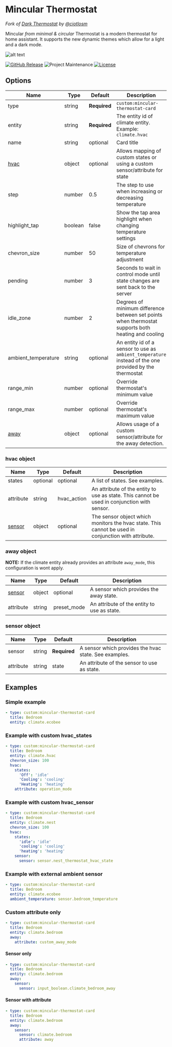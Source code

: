 # Mincular Thermostat
*Fork of [Dark Thermostat](https://github.com/ciotlosm/lovelace-mincular-thermostat-card) by [@ciotlosm](https://www.github.com/ciotlosm)*

Mincular *from minimal & circular* Thermostat is a modern thermostat for home assistant.
It supports the new dynamic themes which allow for a light and a dark mode.

![alt text](https://github.com/ciotlosm/lovelace-mincular-thermostat-card/blob/master/sample.png)

[![GitHub Release][releases-shield]][releases]
![Project Maintenance][maintenance-shield]
[![License][license-shield]](LICENSE.md)

## Options

| Name                 | Type    | Default      | Description                                                                                            |
| -------------------- | ------- | ------------ | ------------------------------------------------------------------------------------------------------ |
| type                 | string  | **Required** | `custom:mincular-thermostat-card`                                                                          |
| entity               | string  | **Required** | The entity id of climate entity. Example: `climate.hvac`                                               |
| name                 | string  | optional     | Card title                                                                                             |
| [hvac](#hvac-object) | object  | optional     | Allows mapping of custom states or using a custom sensor/attribute for state                           |
| step                 | number  | 0.5          | The step to use when increasing or decreasing temperature                                              |
| highlight_tap        | boolean | false        | Show the tap area highlight when changing temperature settings                                         |
| chevron_size         | number  | 50           | Size of chevrons for temperature adjustment                                                            |
| pending              | number  | 3            | Seconds to wait in control mode until state changes are sent back to the server                        |
| idle_zone            | number  | 2            | Degrees of minimum difference between set points when thermostat supports both heating and cooling     |
| ambient_temperature  | string  | optional     | An entity id of a sensor to use as `ambient_temperature` instead of the one provided by the thermostat |
| range_min            | number  | optional     | Override thermostat's minimum value                                                                    |
| range_max            | number  | optional     | Override thermostat's maximum value                                                                    |
| [away](#away-object) | object  | optional     | Allows usage of a custom sensor/attribute for the away detection.                                      |

### hvac object

| Name                     | Type     | Default     | Description                                                                                         |
| ------------------------ | -------- | ----------- | --------------------------------------------------------------------------------------------------- |
| states                   | optional | optional    | A list of states. See examples.                                                                     |
| attribute                | string   | hvac_action | An attribute of the entity to use as state. This cannot be used in conjunction with sensor.         |
| [sensor](#sensor-object) | object   | optional    | The sensor object which monitors the hvac state. This cannot be used in conjunction with attribute. |

### away object

**NOTE:** If the climate entity already provides an attribute `away_mode`, this configuration is wont apply.

| Name                     | Type   | Default     | Description                                 |
| ------------------------ | ------ | ----------- | ------------------------------------------- |
| [sensor](#sensor-object) | object | optional    | A sensor which provides the away state.     |
| attribute                | string | preset_mode | An attribute of the entity to use as state. |

### sensor object

| Name      | Type   | Default      | Description                                           |
| --------- | ------ | ------------ | ----------------------------------------------------- |
| sensor    | string | **Required** | A sensor which provides the hvac state. See examples. |
| attribute | string | state        | An attribute of the sensor to use as state.           |

## Examples

### Simple example

```yaml
- type: custom:mincular-thermostat-card
  title: Bedroom
  entity: climate.ecobee
```

### Example with custom hvac_states

```yaml
- type: custom:mincular-thermostat-card
  title: Bedroom
  entity: climate.hvac
  chevron_size: 100
  hvac:
    states:
      'Off': 'idle'
      'Cooling': 'cooling'
      'Heating': 'heating'
    attribute: operation_mode
```

### Example with custom hvac_sensor

```yaml
- type: custom:mincular-thermostat-card
  title: Bedroom
  entity: climate.nest
  chevron_size: 100
  hvac:
    states:
      'idle': 'idle'
      'cooling': 'cooling'
      'heating': 'heating'
    sensor:
      sensor: sensor.nest_thermostat_hvac_state
```

### Example with external ambient sensor

```yaml
- type: custom:mincular-thermostat-card
  title: Bedroom
  entity: climate.ecobee
  ambient_temperature: sensor.bedroom_temperature
```

### Custom attribute only

```yaml
- type: custom:mincular-thermostat-card
  title: Bedroom
  entity: climate.bedroom
  away:
    attribute: custom_away_mode
```

#### Sensor only

```yaml
- type: custom:mincular-thermostat-card
  title: Bedroom
  entity: climate.bedroom
  away:
    sensor:
      sensor: input_boolean.climate_bedroom_away
```

#### Sensor with attribute

```yaml
- type: custom:mincular-thermostat-card
  title: Bedroom
  entity: climate.bedroom
  away:
    sensor:
      sensor: climate.bedroom
      attribute: away
```

[license-shield]: https://img.shields.io/github/license/CraftyKoala/lovelace-mincular-thermostat.svg?style=flat-square
[maintenance-shield]: https://img.shields.io/maintenance/yes/2022.svg?style=flat-square
[releases-shield]: https://img.shields.io/github/v/release/CraftyKoala/lovelace-mincular-thermostat?style=flat-square
[releases]: https://github.com/CraftyKoala/lovelace-mincular-thermostat/releases
